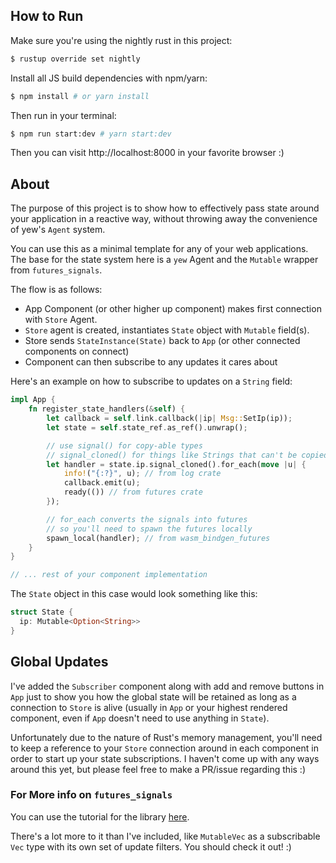 ## How to Run

Make sure you're using the nightly rust in this project:

```bash
$ rustup override set nightly
```

Install all JS build dependencies with npm/yarn:

```sh
$ npm install # or yarn install
```

Then run in your terminal:

```sh
$ npm run start:dev # yarn start:dev
```

Then you can visit http://localhost:8000 in your favorite browser :)

## About

The purpose of this project is to show how to effectively pass state around your application in a reactive way, without throwing away the convenience of yew's `Agent` system.

You can use this as a minimal template for any of your web applications. The base for the state system here is a `yew` Agent and the `Mutable` wrapper from `futures_signals`.

The flow is as follows:

- App Component (or other higher up component) makes first connection with `Store` Agent.
- `Store` agent is created, instantiates `State` object with `Mutable` field(s).
- Store sends `StateInstance(State)` back to `App` (or other connected components on connect)
- Component can then subscribe to any updates it cares about

Here's an example on how to subscribe to updates on a `String` field:

```rust
impl App {
    fn register_state_handlers(&self) {
        let callback = self.link.callback(|ip| Msg::SetIp(ip));
        let state = self.state_ref.as_ref().unwrap();

        // use signal() for copy-able types
        // signal_cloned() for things like Strings that can't be copied
        let handler = state.ip.signal_cloned().for_each(move |u| {
            info!("{:?}", u); // from log crate
            callback.emit(u);
            ready(()) // from futures crate
        });

        // for_each converts the signals into futures
        // so you'll need to spawn the futures locally
        spawn_local(handler); // from wasm_bindgen_futures
    }
}

// ... rest of your component implementation
```

The `State` object in this case would look something like this:

```rust
struct State {
  ip: Mutable<Option<String>>
}
```

## Global Updates

I've added the `Subscriber` component along with add and remove buttons in `App` just to show you how the global state will be retained as long as a connection to `Store` is alive (usually in `App` or your highest rendered component, even if `App` doesn't need to use anything in `State`).

Unfortunately due to the nature of Rust's memory management, you'll need to keep a reference to your `Store` connection around in each component in order to start up your state subscriptions. I haven't come up with any ways around this yet, but please feel free to make a PR/issue regarding this :)

### For More info on `futures_signals`

You can use the tutorial for the library [here](https://docs.rs/futures-signals/0.3.15/futures_signals/tutorial/index.html).

There's a lot more to it than I've included, like `MutableVec` as a subscribable `Vec` type with its own set of update filters. You should check it out! :)
